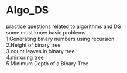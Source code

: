 # Algo_DS
practice questions related to algorithms and DS
<br>
some must know basic problems 
<br>
1.Generating binary numbers using recursion<br>
2.Height of binary tree<br>
3.count leaves in binary tree<br>
4.mirroring tree <br>
5.Minimum Depth of a Binary Tree<br>
